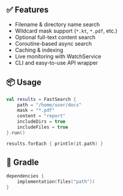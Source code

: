## ✅ Features
- Filename & directory name search
- Wildcard mask support (`*.kt`, `*.pdf`, etc.)
- Optional full-text content search
- Coroutine-based async search
- Caching & indexing
- Live monitoring with WatchService
- CLI and easy-to-use API wrapper

## 📦 Usage
```kotlin
val results = FastSearch {
    path = "/home/user/docs"
    mask = "*.pdf"
    content = "report"
    includeDirs = true
    includeFiles = true
}.run()

results.forEach { println(it.path) }
```

## 🔧 Gradle
```kotlin
dependencies {
    implementation(files("path"))
}
```